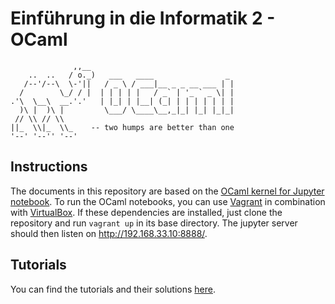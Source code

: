 # Einführung in die Informatik 2 - OCaml

                  ,,__
        ..  ..   / o._)   ___   ____                _ 
       /--'/--\  \-'||   / _ \ / ___|__ _ _ __ ___ | |
      /        \_/ / |  | | | | |   / _` | '_ ` _ \| |
    .'\  \__\  __.'.'   | |_| | |__| (_| | | | | | | |
      )\ |  )\ |         \___/ \____\__,_|_| |_| |_|_|
     // \\ // \\
    ||_  \\|_  \\_    -- two humps are better than one
    '--' '--'' '--'

## Instructions

The documents in this repository are based on the [OCaml kernel for Jupyter notebook](https://akabe.github.io/ocaml-jupyter/).
To run the OCaml notebooks, you can use [Vagrant](https://vagrantup.com/) in combination with [VirtualBox](https://virtualbox.org/).
If these dependencies are installed, just clone the repository and run `vagrant up` in its base directory.
The jupyter server should then listen on http://192.168.33.10:8888/.

## Tutorials

You can find the tutorials and their solutions [here](notebooks/Tutorials).

